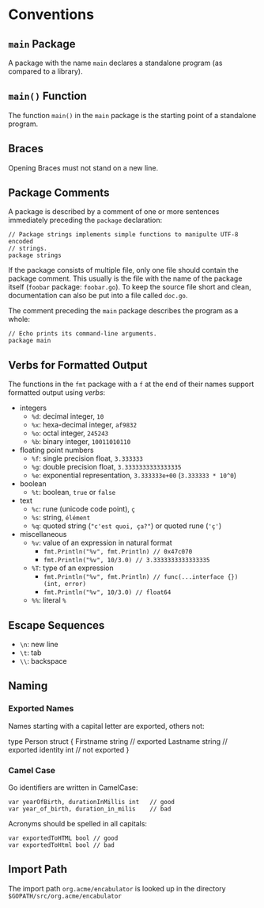 # Conventions

## `main` Package

A package with the name `main` declares a standalone program (as
compared to a library).

## `main()` Function

The function `main()` in the `main` package is the starting point of a
standalone program.

## Braces

Opening Braces must not stand on a new line.

## Package Comments

A package is described by a comment of one or more sentences immediately
preceding the `package` declaration:

    // Package strings implements simple functions to manipulte UTF-8 encoded
    // strings.
    package strings

If the package consists of multiple file, only one file should contain the
package comment. This usually is the file with the name of the package itself
(`foobar` package: `foobar.go`). To keep the source file short and clean,
documentation can also be put into a file called `doc.go`.

The comment preceding the `main` package describes the program as a whole:

    // Echo prints its command-line arguments.
    package main

## Verbs for Formatted Output

The functions in the `fmt` package with a `f` at the end of their names support
formatted output using _verbs_:

- integers
    - `%d`: decimal integer, `10`
    - `%x`: hexa-decimal integer, `af9832`
    - `%o`: octal integer, `245243`
    - `%b`: binary integer, `10011010110`
- floating point numbers
    - `%f`: single precision float, `3.333333`
    - `%g`: double precision float, `3.3333333333333335`
    - `%e`: exponential representation, `3.333333e+00` (`3.333333 * 10^0`)
- boolean
    - `%t`: boolean, `true` or `false`
- text
    - `%c`: rune (unicode code point), `ç`
    - `%s`: string, `élément`
    - `%q`: quoted string (`"c'est quoi, ça?"`) or quoted rune (`'ç'`)
- miscellaneous
    - `%v`: value of an expression in natural format
        - `fmt.Println("%v", fmt.Println) // 0x47c070`
        - `fmt.Println("%v", 10/3.0) // 3.3333333333333335`
    - `%T`: type of an expression
        - `fmt.Println("%v", fmt.Println) // func(...interface {}) (int, error)`
        - `fmt.Println("%v", 10/3.0) // float64`
    - `%%`: literal `%`

## Escape Sequences

- `\n`: new line
- `\t`: tab
- `\\`: backspace

## Naming

### Exported Names

Names starting with a capital letter are exported, others not:

type Person struct {
    Firstname   string  // exported
    Lastname    string  // exported
    identity    int     // not exported
}

### Camel Case

Go identifiers are written in CamelCase:

    var yearOfBirth, durationInMillis int   // good
    var year_of_birth, duration_in_milis    // bad

Acronyms should be spelled in all capitals:

    var exportedToHTML bool // good
    var exportedToHtml bool // bad

## Import Path

The import path `org.acme/encabulator` is looked up in the directory
`$GOPATH/src/org.acme/encabulator`
